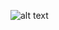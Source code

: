 
![alt text](https://github.com/getmubarak/SA/blob/master/views/Functional%20View/Functional%20view.png)
